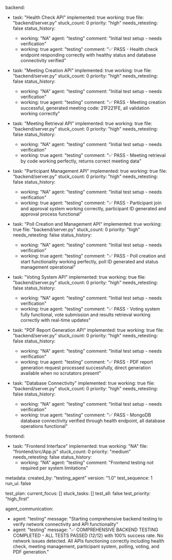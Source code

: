 backend:
  - task: "Health Check API"
    implemented: true
    working: true
    file: "backend/server.py"
    stuck_count: 0
    priority: "high"
    needs_retesting: false
    status_history:
      - working: "NA"
        agent: "testing"
        comment: "Initial test setup - needs verification"
      - working: true
        agent: "testing"
        comment: "✅ PASS - Health check endpoint responding correctly with healthy status and database connectivity verified"

  - task: "Meeting Creation API"
    implemented: true
    working: true
    file: "backend/server.py"
    stuck_count: 0
    priority: "high"
    needs_retesting: false
    status_history:
      - working: "NA"
        agent: "testing"
        comment: "Initial test setup - needs verification"
      - working: true
        agent: "testing"
        comment: "✅ PASS - Meeting creation successful, generated meeting code: 21F221FE, all validation working correctly"

  - task: "Meeting Retrieval API"
    implemented: true
    working: true
    file: "backend/server.py"
    stuck_count: 0
    priority: "high"
    needs_retesting: false
    status_history:
      - working: "NA"
        agent: "testing"
        comment: "Initial test setup - needs verification"
      - working: true
        agent: "testing"
        comment: "✅ PASS - Meeting retrieval by code working perfectly, returns correct meeting data"

  - task: "Participant Management API"
    implemented: true
    working: true
    file: "backend/server.py"
    stuck_count: 0
    priority: "high"
    needs_retesting: false
    status_history:
      - working: "NA"
        agent: "testing"
        comment: "Initial test setup - needs verification"
      - working: true
        agent: "testing"
        comment: "✅ PASS - Participant join and approval system working correctly, participant ID generated and approval process functional"

  - task: "Poll Creation and Management API"
    implemented: true
    working: true
    file: "backend/server.py"
    stuck_count: 0
    priority: "high"
    needs_retesting: false
    status_history:
      - working: "NA"
        agent: "testing"
        comment: "Initial test setup - needs verification"
      - working: true
        agent: "testing"
        comment: "✅ PASS - Poll creation and start functionality working perfectly, poll ID generated and status management operational"

  - task: "Voting System API"
    implemented: true
    working: true
    file: "backend/server.py"
    stuck_count: 0
    priority: "high"
    needs_retesting: false
    status_history:
      - working: "NA"
        agent: "testing"
        comment: "Initial test setup - needs verification"
      - working: true
        agent: "testing"
        comment: "✅ PASS - Voting system fully functional, vote submission and results retrieval working correctly with real-time updates"

  - task: "PDF Report Generation API"
    implemented: true
    working: true
    file: "backend/server.py"
    stuck_count: 0
    priority: "high"
    needs_retesting: false
    status_history:
      - working: "NA"
        agent: "testing"
        comment: "Initial test setup - needs verification"
      - working: true
        agent: "testing"
        comment: "✅ PASS - PDF report generation request processed successfully, direct generation available when no scrutators present"

  - task: "Database Connectivity"
    implemented: true
    working: true
    file: "backend/server.py"
    stuck_count: 0
    priority: "high"
    needs_retesting: false
    status_history:
      - working: "NA"
        agent: "testing"
        comment: "Initial test setup - needs verification"
      - working: true
        agent: "testing"
        comment: "✅ PASS - MongoDB database connectivity verified through health endpoint, all database operations functional"

frontend:
  - task: "Frontend Interface"
    implemented: true
    working: "NA"
    file: "frontend/src/App.js"
    stuck_count: 0
    priority: "medium"
    needs_retesting: false
    status_history:
      - working: "NA"
        agent: "testing"
        comment: "Frontend testing not required per system limitations"

metadata:
  created_by: "testing_agent"
  version: "1.0"
  test_sequence: 1
  run_ui: false

test_plan:
  current_focus: []
  stuck_tasks: []
  test_all: false
  test_priority: "high_first"

agent_communication:
  - agent: "testing"
    message: "Starting comprehensive backend testing to verify network connectivity and API functionality"
  - agent: "testing"
    message: "✅ COMPREHENSIVE BACKEND TESTING COMPLETED - ALL TESTS PASSED (12/12) with 100% success rate. No network issues detected. All APIs functioning correctly including health check, meeting management, participant system, polling, voting, and PDF generation."